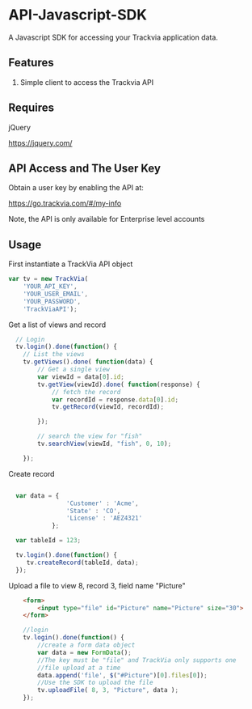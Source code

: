 # API-Javascript-SDK
A Javascript SDK for accessing your Trackvia application data.

## Features

1. Simple client to access the Trackvia API

## Requires
jQuery

https://jquery.com/


## API Access and The User Key

Obtain a user key by enabling the API at:

  https://go.trackvia.com/#/my-info

Note, the API is only available for Enterprise level accounts

## Usage

First instantiate a TrackVia API object

```javascript
var tv = new TrackVia(
    'YOUR_API_KEY',
    'YOUR_USER_EMAIL',
    'YOUR_PASSWORD',
    'TrackViaAPI');
```

Get a list of views and record
```javascript
  // Login
  tv.login().done(function() {
    // List the views
    tv.getViews().done( function(data) {
        // Get a single view  
        var viewId = data[0].id;
        tv.getView(viewId).done( function(response) {
            // fetch the record
            var recordId = response.data[0].id;
            tv.getRecord(viewId, recordId);

        });

        // search the view for "fish"
        tv.searchView(viewId, "fish", 0, 10);

    });
```


Create record
```javascript

  var data = {
                'Customer' : 'Acme',
                'State' : 'CO',
                'License' : 'AEZ4321'
            };

  var tableId = 123;

  tv.login().done(function() {
     tv.createRecord(tableId, data);
  });
```

Upload a file to view 8, record 3, field name "Picture"
```html
    <form>
        <input type="file" id="Picture" name="Picture" size="30">
    </form>
```

```javascript
    //login
    tv.login().done(function() {
        //create a form data object
        var data = new FormData();
        //The key must be "file" and TrackVia only supports one
        //file upload at a time
        data.append('file', $("#Picture")[0].files[0]);
        //Use the SDK to upload the file
        tv.uploadFile( 8, 3, "Picture", data );
    });
```
